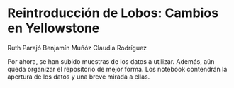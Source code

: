 # Reintroducción de Lobos: Cambios en Yellowstone

Ruth Parajó
Benjamín Muñóz
Claudia Rodríguez

Por ahora, se han subido muestras de los datos a utilizar. Además, aún queda organizar el repositorio de mejor forma.
Los notebook contendrán la apertura de los datos y una breve mirada a ellas.